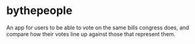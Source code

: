 # bythepeople
An app for users to be able to vote on the same bills congress does, and compare how their votes line up against those that represent them.
